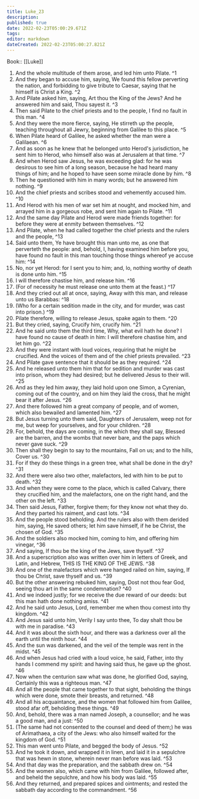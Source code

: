 ```yaml
---
title: Luke_23
description: 
published: true
date: 2022-02-23T05:00:29.671Z
tags: 
editor: markdown
dateCreated: 2022-02-23T05:00:27.821Z
---
```


 Book:: [[Luke]]
 1. And the whole multitude of them arose, and led him unto Pilate. ^1
 2. And they began to accuse him, saying, We found this fellow perverting the nation, and forbidding to give tribute to Caesar, saying that he himself is Christ a King. ^2
 3. And Pilate asked him, saying, Art thou the King of the Jews? And he answered him and said, Thou sayest it. ^3
 4. Then said Pilate to the chief priests and to the people, I find no fault in this man. ^4
 5. And they were the more fierce, saying, He stirreth up the people, teaching throughout all Jewry, beginning from Galilee to this place. ^5
 6. When Pilate heard of Galilee, he asked whether the man were a Galilaean. ^6
 7. And as soon as he knew that he belonged unto Herod's jurisdiction, he sent him to Herod, who himself also was at Jerusalem at that time. ^7
 8. And when Herod saw Jesus, he was exceeding glad: for he was desirous to see him of a long season, because he had heard many things of him; and he hoped to have seen some miracle done by him. ^8
 9. Then he questioned with him in many words; but he answered him nothing. ^9
 10. And the chief priests and scribes stood and vehemently accused him. ^10
 11. And Herod with his men of war set him at nought, and mocked him, and arrayed him in a gorgeous robe, and sent him again to Pilate. ^11
 12. And the same day Pilate and Herod were made friends together: for before they were at enmity between themselves. ^12
 13. And Pilate, when he had called together the chief priests and the rulers and the people, ^13
 14. Said unto them, Ye have brought this man unto me, as one that perverteth the people: and, behold, I, having examined him before you, have found no fault in this man touching those things whereof ye accuse him: ^14
 15. No, nor yet Herod: for I sent you to him; and, lo, nothing worthy of death is done unto him. ^15
 16. I will therefore chastise him, and release him. ^16
 17. (For of necessity he must release one unto them at the feast.) ^17
 18. And they cried out all at once, saying, Away with this man, and release unto us Barabbas: ^18
 19. (Who for a certain sedition made in the city, and for murder, was cast into prison.) ^19
 20. Pilate therefore, willing to release Jesus, spake again to them. ^20
 21. But they cried, saying, Crucify him, crucify him. ^21
 22. And he said unto them the third time, Why, what evil hath he done? I have found no cause of death in him: I will therefore chastise him, and let him go. ^22
 23. And they were instant with loud voices, requiring that he might be crucified. And the voices of them and of the chief priests prevailed. ^23
 24. And Pilate gave sentence that it should be as they required. ^24
 25. And he released unto them him that for sedition and murder was cast into prison, whom they had desired; but he delivered Jesus to their will. ^25
 26. And as they led him away, they laid hold upon one Simon, a Cyrenian, coming out of the country, and on him they laid the cross, that he might bear it after Jesus. ^26
 27. And there followed him a great company of people, and of women, which also bewailed and lamented him. ^27
 28. But Jesus turning unto them said, Daughters of Jerusalem, weep not for me, but weep for yourselves, and for your children. ^28
 29. For, behold, the days are coming, in the which they shall say, Blessed are the barren, and the wombs that never bare, and the paps which never gave suck. ^29
 30. Then shall they begin to say to the mountains, Fall on us; and to the hills, Cover us. ^30
 31. For if they do these things in a green tree, what shall be done in the dry? ^31
 32. And there were also two other, malefactors, led with him to be put to death. ^32
 33. And when they were come to the place, which is called Calvary, there they crucified him, and the malefactors, one on the right hand, and the other on the left. ^33
 34. Then said Jesus, Father, forgive them; for they know not what they do. And they parted his raiment, and cast lots. ^34
 35. And the people stood beholding. And the rulers also with them derided him, saying, He saved others; let him save himself, if he be Christ, the chosen of God. ^35
 36. And the soldiers also mocked him, coming to him, and offering him vinegar, ^36
 37. And saying, If thou be the king of the Jews, save thyself. ^37
 38. And a superscription also was written over him in letters of Greek, and Latin, and Hebrew, THIS IS THE KING OF THE JEWS. ^38
 39. And one of the malefactors which were hanged railed on him, saying, If thou be Christ, save thyself and us. ^39
 40. But the other answering rebuked him, saying, Dost not thou fear God, seeing thou art in the same condemnation? ^40
 41. And we indeed justly; for we receive the due reward of our deeds: but this man hath done nothing amiss. ^41
 42. And he said unto Jesus, Lord, remember me when thou comest into thy kingdom. ^42
 43. And Jesus said unto him, Verily I say unto thee, To day shalt thou be with me in paradise. ^43
 44. And it was about the sixth hour, and there was a darkness over all the earth until the ninth hour. ^44
 45. And the sun was darkened, and the veil of the temple was rent in the midst. ^45
 46. And when Jesus had cried with a loud voice, he said, Father, into thy hands I commend my spirit: and having said thus, he gave up the ghost. ^46
 47. Now when the centurion saw what was done, he glorified God, saying, Certainly this was a righteous man. ^47
 48. And all the people that came together to that sight, beholding the things which were done, smote their breasts, and returned. ^48
 49. And all his acquaintance, and the women that followed him from Galilee, stood afar off, beholding these things. ^49
 50. And, behold, there was a man named Joseph, a counsellor; and he was a good man, and a just: ^50
 51. (The same had not consented to the counsel and deed of them;) he was of Arimathaea, a city of the Jews: who also himself waited for the kingdom of God. ^51
 52. This man went unto Pilate, and begged the body of Jesus. ^52
 53. And he took it down, and wrapped it in linen, and laid it in a sepulchre that was hewn in stone, wherein never man before was laid. ^53
 54. And that day was the preparation, and the sabbath drew on. ^54
 55. And the women also, which came with him from Galilee, followed after, and beheld the sepulchre, and how his body was laid. ^55
 56. And they returned, and prepared spices and ointments; and rested the sabbath day according to the commandment. ^56
